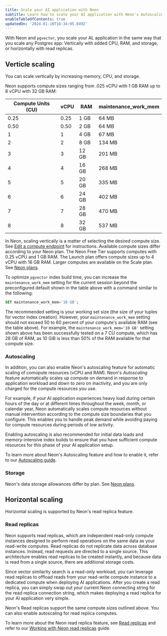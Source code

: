 ```yaml
---
title: Scale your AI application with Neon
subtitle: Learn how to scale your AI application with Neon's Autoscaling and Read Replica features
enableTableOfContents: true
updatedOn: '2024-01-10T18:34:05.849Z'
---
```


With Neon and `pgvector`, you scale your AL application in the same way that you scale any Postgres app: Vertically with added CPU, RAM, and storage, or horizontally with read replicas.

## Verticle scaling

You can scale vertically by increasing memory, CPU, and storage.

Neon supports compute sizes ranging from .025 vCPU with 1 GB RAM up to 8 vCPU with 32 GB RAM:

| Compute Units (CU) | vCPU | RAM   | maintenance_work_mem |
| ------------------ | ---- | ----- | -------------------- |
| 0.25               | 0.25 | 1 GB  | 64 MB                |
| 0.50               | 0.50 | 2 GB  | 64 MB                |
| 1                  | 1    | 4 GB  | 67 MB                |
| 2                  | 2    | 8 GB  | 134 MB               |
| 3                  | 3    | 12 GB | 201 MB               |
| 4                  | 4    | 16 GB | 268 MB               |
| 5                  | 5    | 20 GB | 335 MB               |
| 6                  | 6    | 24 GB | 402 MB               |
| 7                  | 7    | 28 GB | 470 MB               |
| 8                  | 8    | 32 GB | 537 MB               |

In Neon, scaling vertically is a matter of selecting the desired compute size. See [Edit a compute endpoint](/docs/manage/endpoints#edit-a-compute-endpoint) for instructions. Available compute sizes differ according to your Neon plan. The Neon Free Tier supports computes with 0.25 vCPU and 1 GB RAM. The Launch plan offers compute sizes up to 4 vCPU with 16 GB RAM. Larger computes are available on the Scale plan. See [Neon plans](/docs/introduction/plans).

To optimize `pgvector` index build time, you can increase the `maintenance_work_mem` setting for the current session beyond the preconfigured default shown in the table above with a command similar to the following:

```sql
SET maintenance_work_mem='10 GB';
```

The recommended setting is your working set size (the size of your tuples for vector index creation). However, your `maintenance_work_mem` setting should not exceed 50 to 60 percent of your compute's available RAM (see the table above). For example, the `maintenance_work_mem='10 GB'` setting shown above has been successfully tested on a 7 CU compute, which has 28 GB of RAM, as 10 GiB is less than 50% of the RAM available for that compute size.

### Autoscaling

In addition, you can also enable Neon's autoscaling feature for automatic scaling of comopute resources (vCPU and RAM). Neon's _Autoscaling_ feature automatically scales up compute on demand in response to application workload and down to zero on inactivity, and you are only charged for the compute resources you use.

For example, if your AI application experiences heavy load during certain hours of the day or at different times throughout the week, month, or calendar year, Neon automatically scales compute resources without manual intervention according to the compute size boundaries that you configure. This enables you to handle peak demand while avoiding paying for compute resources during periods of low activity.

Enabling autoscaling is also recommended for initial data loads and memory-intensive index builds to ensure that you have sufficient compute resources for this phase of your AI application setup.

To learn more about Neon's Autoscaling feature and how to enable it, refer to our [Autoscaling guide](/docs/introduction/autoscaling).

### Storage

Neon's data storage allowances differ by plan. See [Neon plans](/docs/introduction/plans).

## Horizontal scaling

Horizontal scaling is supported by Neon's read replica feature.

### Read replicas

Neon supports read replicas, which are independent read-only compute instances designed to perform read operations on the same data as your read-write computes. Read replicas do not replicate data across database instances. Instead, read requests are directed to a single source. This architecture enables read replicas to be created instantly, and because data is read from a single source, there are additional storage costs.

Since vector similarity search is a read-only workload, you can leverage read replicas to offload reads from your read-write compute instance to a dedicated compute when deploying AI applications. After you create a read replica, you can simply swap out your current Neon connecting string for the read replica connection string, which makes deploying a read replica for your AI application very simple.

Neon's Read replicas support the same compute sizes outlined above. You can also enable autoscaling for read replica computes.

To learn more about the Neon read replica feature, see [Read replicas](/docs/introduction/read-replicas) and refer to our [Working with Neon read replicas](/docs/guides/read-replica-guide) guide.
